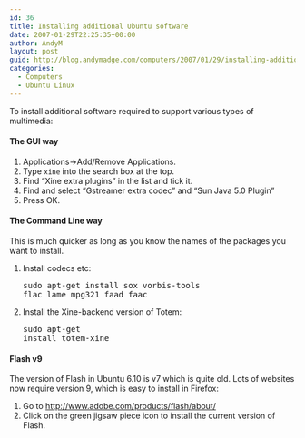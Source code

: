 ```yaml
---
id: 36
title: Installing additional Ubuntu software
date: 2007-01-29T22:25:35+00:00
author: AndyM
layout: post
guid: http://blog.andymadge.com/computers/2007/01/29/installing-additional-ubuntu-software/
categories:
  - Computers
  - Ubuntu Linux
---
```

To install additional software required to support various types of multimedia:

#### The GUI way

  1. Applications->Add/Remove Applications.
  2. Type `xine` into the search box at the top.
  3. Find &#8220;Xine extra plugins&#8221; in the list and tick it.
  4. Find and select &#8220;Gstreamer extra codec&#8221; and &#8220;Sun Java 5.0 Plugin&#8221;
  5. Press OK.

#### The Command Line way

This is much quicker as long as you know the names of the packages you want to install.

  1. Install codecs etc: 
    <pre>sudo apt-get install sox vorbis-tools flac lame mpg321 faad faac</pre>

  2. Install the Xine-backend version of Totem: 
    <pre>sudo apt-get install totem-xine</pre>

#### Flash v9

The version of Flash in Ubuntu 6.10 is v7 which is quite old. Lots of websites now require version 9, which is easy to install in Firefox:

  1. Go to <http://www.adobe.com/products/flash/about/>
  2. Click on the green jigsaw piece icon to install the current version of Flash.
